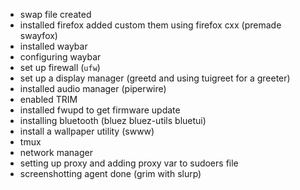 - swap file created
- installed firefox added custom them using firefox cxx (premade swayfox)
- installed waybar
- configuring waybar
- set up firewall (`ufw`)
- set up a display manager (greetd and using tuigreet for a greeter)
- installed audio manager (piperwire)
- enabled TRIM
- installed fwupd to get firmware update
- installing bluetooth (bluez bluez-utils bluetui)
- install a wallpaper utility (swww)
- tmux
- network manager 
- setting up proxy and adding proxy var to sudoers file
- screenshotting agent done (grim with slurp)
